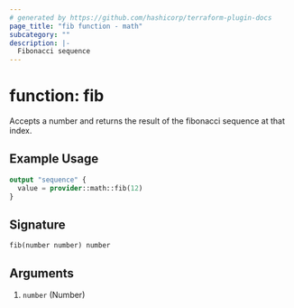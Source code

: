 ```yaml
---
# generated by https://github.com/hashicorp/terraform-plugin-docs
page_title: "fib function - math"
subcategory: ""
description: |-
  Fibonacci sequence
---
```


# function: fib

Accepts a number and returns the result of the fibonacci sequence at that index.

## Example Usage

```terraform
output "sequence" {
  value = provider::math::fib(12)
}
```

## Signature

<!-- signature generated by tfplugindocs -->
```text
fib(number number) number
```

## Arguments

<!-- arguments generated by tfplugindocs -->
1. `number` (Number) 

